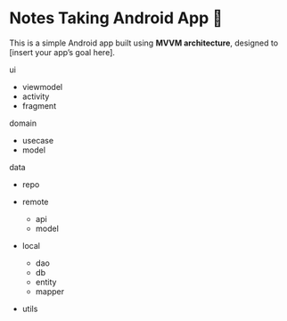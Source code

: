 # Notes Taking Android App 🚀

This is a simple Android app built using **MVVM architecture**, designed to [insert your app’s goal here].


ui
- viewmodel
- activity
- fragment

domain
- usecase
- model

data
- repo
- remote
  - api
  - model
- local
  - dao
  - db
  - entity
  - mapper

- utils

